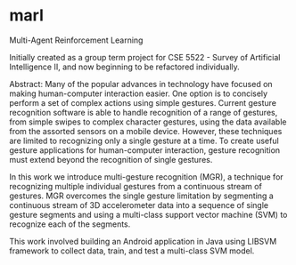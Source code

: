 # marl
Multi-Agent Reinforcement Learning

Initially created as a group term project for CSE 5522 - Survey of Artificial Intelligence II, and now beginning to be refactored individually.

Abstract:
Many of the popular advances in technology have focused on making human-computer interaction easier. One option is to concisely perform a set of complex actions using simple gestures. Current gesture recognition software is able to handle recognition of a range of gestures, from simple swipes to complex character gestures, using the data available from the assorted sensors on a mobile device. However, these techniques are limited to recognizing only a single gesture at a time. To create useful gesture applications for human-computer interaction, gesture recognition must extend beyond the recognition of single gestures.

In this work we introduce multi-gesture recognition (MGR), a technique for recognizing multiple individual gestures from a continuous stream of gestures. MGR overcomes the single gesture limitation by segmenting a continuous stream of 3D accelerometer data into a sequence of single gesture segments and using a multi-class support vector machine (SVM) to recognize each of the segments.

This work involved building an Android application in Java using LIBSVM framework to collect data, train, and test a multi-class SVM model.
